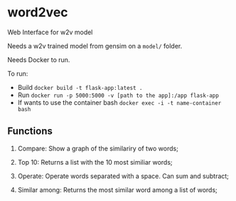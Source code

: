 # word2vec
Web Interface for w2v model

Needs a w2v trained model from gensim on a `model/` folder.

Needs Docker to run.

To run:

* Build 
`docker build -t flask-app:latest .`
* Run
`docker run -p 5000:5000 -v [path to the app]:/app flask-app`
* If wants to use the container bash
`docker exec -i -t name-container bash`

## Functions

1) Compare: Show a graph of the similariry of two words;

2) Top 10: Returns a list with the 10 most similiar words;

3) Operate: Operate words separated with a space. Can sum and subtract;

4) Similar among: Returns the most similar word among a list of words;
